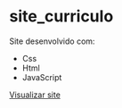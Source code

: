 # site_curriculo

Site desenvolvido com:
- Css
- Html
- JavaScript


<a href="https://lphbackspace.github.io/site_curriculo/public/index.html">Visualizar site</a>


<!-- <img align="right" alt="Leo-Jotaro-GIF" src="#"> -->
